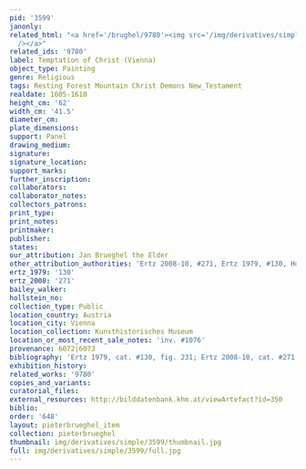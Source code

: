 ```yaml
---
pid: '3599'
janonly: 
related_html: "<a href='/brughel/9780'><img src='/img/derivatives/simple/9780/thumbnail.jpg'
  /></a>"
related_ids: '9780'
label: Temptation of Christ (Vienna)
object_type: Painting
genre: Religious
tags: Resting Forest Mountain Christ Demons New_Testament
realdate: 1605-1610
height_cm: '62'
width_cm: '41.5'
diameter_cm: 
plate_dimensions: 
support: Panel
drawing_medium: 
signature: 
signature_location: 
support_marks: 
further_inscription: 
collaborators: 
collaborator_notes: 
collectors_patrons: 
print_type: 
print_notes: 
printmaker: 
publisher: 
states: 
our_attribution: Jan Brueghel the Elder
other_attribution_authorities: 'Ertz 2008-10, #271, Ertz 1979, #130, Honig database'
ertz_1979: '130'
ertz_2008: '271'
bailey_walker: 
hollstein_no: 
collection_type: Public
location_country: Austria
location_city: Vienna
location_collection: Kunsthistorisches Museum
location_or_most_recent_sale_notes: 'inv. #1076'
provenance: 6072|6073
bibliography: 'Ertz 1979, cat. #130, fig. 231; Ertz 2008-10, cat. #271'
exhibition_history: 
related_works: '9780'
copies_and_variants: 
curatorial_files: 
external_resources: http://bilddatenbank.khm.at/viewArtefact?id=350
biblio: 
order: '648'
layout: pieterbrueghel_item
collection: pieterbrueghel
thumbnail: img/derivatives/simple/3599/thumbnail.jpg
full: img/derivatives/simple/3599/full.jpg
---
```

